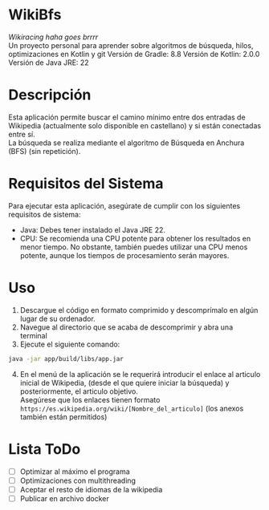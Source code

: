 # WikiBfs
*Wikiracing haha goes brrrr*  
Un proyecto personal para aprender sobre algoritmos de búsqueda, hilos, optimizaciones en Kotlin y git
Versión de Gradle: 8.8
Versión de Kotlin: 2.0.0
Versión de Java JRE: 22

# Descripción
Esta aplicación permite buscar el camino mínimo entre dos entradas de Wikipedia (actualmente solo disponible en castellano) y si están conectadas entre sí.   
La búsqueda se realiza mediante el algoritmo de Búsqueda en Anchura (BFS) (sin repetición).

# Requisitos del Sistema
Para ejecutar esta aplicación, asegúrate de cumplir con los siguientes requisitos de sistema:  
- Java: Debes tener instalado el Java JRE 22.
- CPU:  Se recomienda una CPU potente para obtener los resultados en menor tiempo. No obstante, también puedes utilizar una CPU menos potente, aunque los tiempos de procesamiento serán mayores.

# Uso
1. Descargue el código en formato comprimido y descomprímalo en algún lugar de su ordenador. 
2. Navegue al directorio que se acaba de descomprimir y abra una terminal
3. Ejecute el siguiente comando: 
``` bash
java -jar app/build/libs/app.jar
```
4. En el menú de la aplicación se le requerirá introducir el enlace al articulo inicial de Wikipedia, (desde el que quiere iniciar la búsqueda) y posteriormente, el articulo objetivo.  
Asegúrese que los enlaces tienen formato `https://es.wikipedia.org/wiki/[Nombre_del_articulo]` (los anexos también están permitidos)

# Lista ToDo
- [ ] Optimizar al máximo el programa
- [ ] Optimizaciones con multithreading
- [ ] Aceptar el resto de idiomas de la wikipedia
- [ ] Publicar en archivo docker
